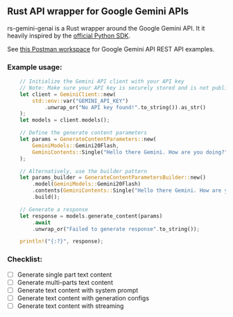 ## Rust API wrapper for Google Gemini APIs

rs-gemini-genai is a Rust wrapper around the Google Gemini API. It it heavily inspired by the [official Python SDK](https://github.com/googleapis/python-genai).

See [this Postman workspace](https://www.postman.com/ai-on-postman/google-gemini-apis/overview) for Google Gemini API REST API examples.

### Example usage:
```rust
    // Initialize the Gemini API client with your API key
    // Note: Make sure your API key is securely stored and is not publicly exposed
    let client = GeminiClient::new(
        std::env::var("GEMINI_API_KEY")
            .unwrap_or("No API key found!".to_string()).as_str()
    );
    let models = client.models();

    // Define the generate content parameters
    let params = GenerateContentParameters::new(
        GeminiModels::Gemini20Flash,
        GeminiContents::Single("Hello there Gemini. How are you doing?".to_string()),
    );

    // Alternatively, use the builder pattern
    let params_builder = GenerateContentParametersBuilder::new()
        .model(GeminiModels::Gemini20Flash)
        .contents(GeminiContents::Single("Hello there Gemini. How are you doing?".to_string()))
        .build();

    // Generate a response
    let response = models.generate_content(params)
        .await
        .unwrap_or("Failed to generate response".to_string());

    println!("{:?}", response);
```

### Checklist:

- [ ] Generate single part text content
- [ ] Generate multi-parts text content
- [ ] Generate text content with system prompt
- [ ] Generate text content with generation configs
- [ ] Generate text content with streaming